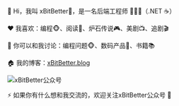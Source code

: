 👋 Hi，我叫 xBitBetter🤣，是一名后端工程师 👨🏻‍💻（.NET ☕️）

❤️ 我喜欢：编程🐵、阅读📖、炉石传说🎮、美剧📺、追剧🎬

💬 你可以和我讨论：编程问题🐵、数码产品📱、书籍📚

🏠 我的博客：[xBitBetter.blog](https://xBitBetter.github.io/)

![xBitBetter公众号](https://goohugo.github.io/xbitbetter.png "xBitBetter公众号")

⚡ 如果你有什么想和我交流的，欢迎关注xBitBetter公众号 💬
